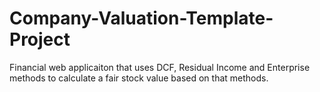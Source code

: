 # Company-Valuation-Template-Project
Financial web applicaiton that uses DCF, Residual Income and Enterprise methods to calculate a fair stock value based on that methods.
